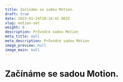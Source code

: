 ```yaml
---
title: Začínáme se sadou Motion.
draft: true
date: 2023-01-24T10:24:41.963Z
slug: motion-set
weight: 0
description: Průvodce sadou Motion
meta_title: null
meta_description: Průvodce sadou Motion
image_preview: null
image_main: null
---
```

# Začínáme se sadou Motion. 

